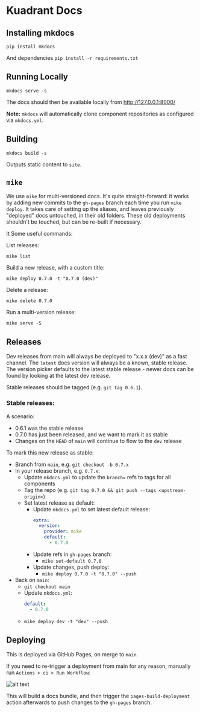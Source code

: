 # Kuadrant Docs

## Installing mkdocs
`pip install mkdocs`

And dependencies
`pip install -r requirements.txt`


## Running Locally
`mkdocs serve -s`

The docs should then be available locally from http://127.0.0.1:8000/

**Note:** `mkdocs` will automatically clone component repositories as configured via `mkdocs.yml`.

## Building
`mkdocs build -s`

Outputs static content to `site`.

## `mike`
We use `mike` for multi-versioned docs. It's quite straight-forward: it works by adding new commits to the `gh-pages` branch each time you run `mike deploy`. It takes care of setting up the aliases, and leaves previously "deployed" docs untouched, in their old folders. These old deployments shouldn't be touched, but can be re-built if necessary.

It  Some useful commands:

List releases:

`mike list`

Build a new release, with a custom title:

`mike deploy 0.7.0 -t "0.7.0 (dev)"`

Delete a release:

`mike delete 0.7.0`

Run a multi-version release:

`mike serve -S`

## Releases

Dev releases from main will always be deployed to "x.x.x (dev)" as a fast channel. The `latest` docs version will always be a known, stable release. The version picker defaults to the latest stable release - newer docs can be found by looking at the latest dev release.

Stable releases should be tagged (e.g. `git tag 0.6.1`).

### Stable releases:

A scenario:

- 0.6.1 was the stable release
- 0.7.0 has just been released, and we want to mark it as stable
- Changes on the `HEAD` of `main` will continue to flow to the `dev` release

To mark this new release as stable:

- Branch from `main`, e.g. `git checkout -b 0.7.x`
- In your release branch, e.g. `0.7.x`:
  - Update `mkdocs.yml` to update the `branch=` refs to tags for all components
  - Tag the repo (e.g. `git tag 0.7.0 && git push --tags <upstream-origin>`)
  - Set latest release as default:
    - Update `mkdocs.yml` to set latest default release:
      ```yaml
      extra:
        version:
          provider: mike
          default:
            - 0.7.0
      ```
    - Update refs in `gh-pages` branch:
      - `mike set-default 0.7.0`
    - Update changes, push deploy:
      - `mike deploy 0.7.0 -t "0.7.0" --push`
- Back on `main`:
    - `git checkout main`
    - Update `mkdocs.yml`:
      ```yaml
      default:
        - 0.7.0
      ```
    - `mike deploy dev -t "dev" --push`

## Deploying
This is deployed via GitHub Pages, on merge to `main`.

If you need to re-trigger a deployment from main for any reason, manually run `Actions > ci > Run Workflow`:

![alt text](docs/assets/images/deploy.png)

This will build a docs bundle, and then trigger the `pages-build-deployment` action afterwards to push changes to the `gh-pages` branch.

